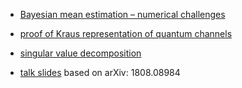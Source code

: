 - [Bayesian mean estimation – numerical challenges](https://vimeo.com/748021745)

- [proof of Kraus representation of quantum channels](https://vimeo.com/513007972)

- [singular value decomposition](https://www.scribd.com/document/651403770/SVD-MQ)

- [talk slides](https://vimeo.com/528757230) based on arXiv: 1808.08984
